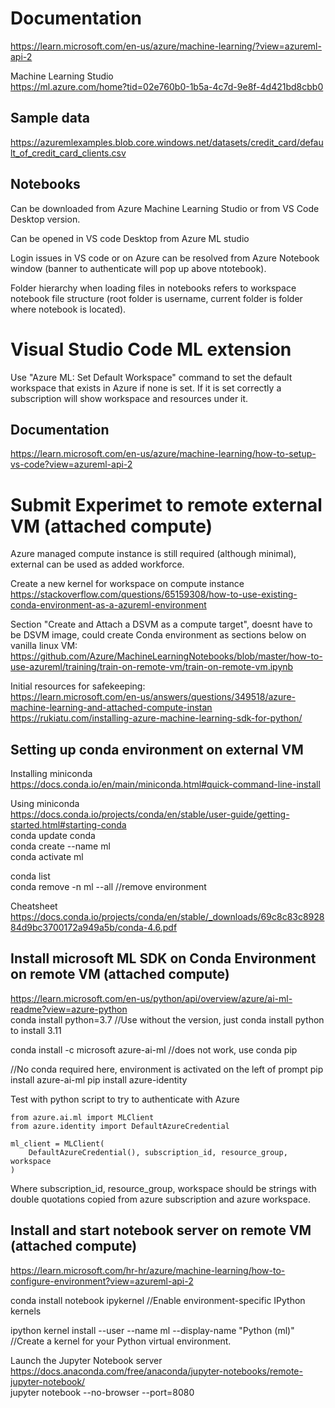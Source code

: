 # Documentation
https://learn.microsoft.com/en-us/azure/machine-learning/?view=azureml-api-2

Machine Learning Studio  
https://ml.azure.com/home?tid=02e760b0-1b5a-4c7d-9e8f-4d421bd8cbb0

## Sample data
https://azuremlexamples.blob.core.windows.net/datasets/credit_card/default_of_credit_card_clients.csv

## Notebooks
Can be downloaded from Azure Machine Learning Studio or from VS Code Desktop version.

Can be opened in VS code Desktop from Azure ML studio

Login issues in VS code or on Azure can be resolved from Azure Notebook window (banner to authenticate will pop up above ntotebook).

Folder hierarchy when loading files in notebooks refers to workspace notebook file structure (root folder is username, current folder is folder where notebook is located). 

# Visual Studio Code ML extension
Use "Azure ML: Set Default Workspace" command to set the default workspace that exists in Azure if none is set. If it is set correctly a subscription will show workspace and resources under it.

## Documentation
https://learn.microsoft.com/en-us/azure/machine-learning/how-to-setup-vs-code?view=azureml-api-2

# Submit Experimet to remote external VM (attached compute)

Azure managed compute instance is still required (although minimal), external can be used as added workforce.

Create a new kernel for workspace on compute instance
https://stackoverflow.com/questions/65159308/how-to-use-existing-conda-environment-as-a-azureml-environment

Section "Create and Attach a DSVM as a compute target", doesnt have to be DSVM image, could create Conda environment as sections below on vanilla linux VM:  
https://github.com/Azure/MachineLearningNotebooks/blob/master/how-to-use-azureml/training/train-on-remote-vm/train-on-remote-vm.ipynb

Initial resources for safekeeping:  
https://learn.microsoft.com/en-us/answers/questions/349518/azure-machine-learning-and-attached-compute-instan  
https://rukiatu.com/installing-azure-machine-learning-sdk-for-python/

## Setting up conda environment on external VM

Installing miniconda  
https://docs.conda.io/en/main/miniconda.html#quick-command-line-install

Using miniconda  
https://docs.conda.io/projects/conda/en/stable/user-guide/getting-started.html#starting-conda  
conda update conda  
conda create --name ml  
conda activate ml  

conda list  
conda remove -n ml --all //remove environment

Cheatsheet  
https://docs.conda.io/projects/conda/en/stable/_downloads/69c8c83c892884d9bc3700172a949a5b/conda-4.6.pdf

## Install microsoft ML SDK on Conda Environment on remote VM (attached compute)
https://learn.microsoft.com/en-us/python/api/overview/azure/ai-ml-readme?view=azure-python  
conda install python=3.7 //Use without the version, just conda install python to install 3.11 

conda install -c microsoft azure-ai-ml //does not work, use conda pip

//No conda required here, environment is activated on the left of prompt
pip install azure-ai-ml
pip install azure-identity

Test with python script to try to authenticate with Azure
```
from azure.ai.ml import MLClient
from azure.identity import DefaultAzureCredential

ml_client = MLClient(
    DefaultAzureCredential(), subscription_id, resource_group, workspace
)
```
Where subscription_id, resource_group, workspace should be strings with double quotations copied from azure subscription and azure workspace.


## Install and start notebook server on remote VM (attached compute)
https://learn.microsoft.com/hr-hr/azure/machine-learning/how-to-configure-environment?view=azureml-api-2

conda install notebook ipykernel //Enable environment-specific IPython kernels

ipython kernel install --user --name ml --display-name "Python (ml)" //Create a kernel for your Python virtual environment.

Launch the Jupyter Notebook server
https://docs.anaconda.com/free/anaconda/jupyter-notebooks/remote-jupyter-notebook/  
jupyter notebook --no-browser --port=8080